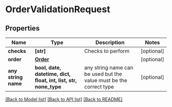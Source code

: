 # OrderValidationRequest


## Properties
Name | Type | Description | Notes
------------ | ------------- | ------------- | -------------
**checks** | **[str]** | Checks to perform | [optional] 
**order** | [**Order**](Order.md) |  | [optional] 
**any string name** | **bool, date, datetime, dict, float, int, list, str, none_type** | any string name can be used but the value must be the correct type | [optional]

[[Back to Model list]](../README.md#documentation-for-models) [[Back to API list]](../README.md#documentation-for-api-endpoints) [[Back to README]](../README.md)


